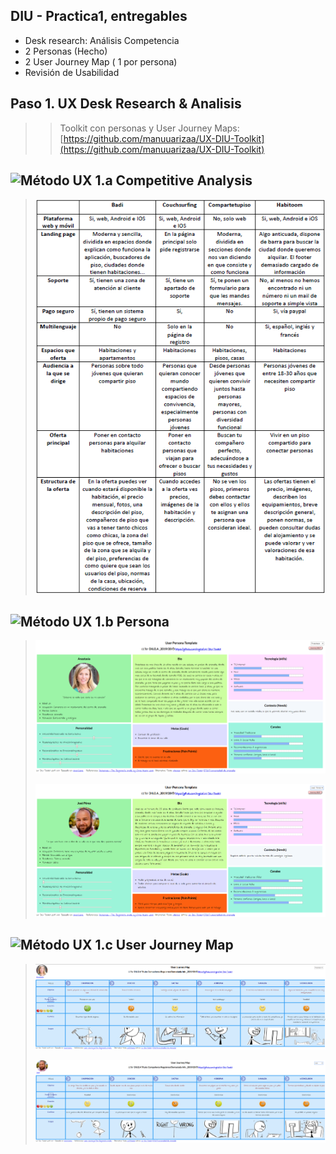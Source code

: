 ## DIU - Practica1, entregables


- Desk research: Análisis Competencia 
- 2 Personas (Hecho)
- 2 User Journey Map  ( 1 por persona)
- Revisión de Usabilidad 


## Paso 1. UX Desk Research & Analisis 

>>Toolkit con personas y User Journey Maps:
>>[https://github.com/manuuarizaa/UX-DIU-Toolkit](https://github.com/manuuarizaa/UX-DIU-Toolkit)


![Método UX](img/Competitive.png) 1.a Competitive Analysis
-----

>![Competitive_Analysis](https://github.com/Leamsy/DIU20/blob/master/P1/img/competitive_analysis.png?raw=true)

![Método UX](img/Persona.png) 1.b Persona
-----

>![Anastasia](https://github.com/Leamsy/DIU20/blob/master/P1/img/anastasiaUT.png?raw=true)
>
>![Jose](https://github.com/Leamsy/DIU20/blob/master/P1/img/joseUT.png?raw=true)

![Método UX](img/JourneyMap.png) 1.c User Journey Map
----

>![Journey_Anastasia](https://github.com/Leamsy/DIU20/blob/master/P1/img/journey_anastasia.PNG?raw=true)
>
>![Journey_Jose](https://github.com/Leamsy/DIU20/blob/master/P1/img/journey_jose.PNG?raw=true)

